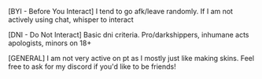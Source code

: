 [BYI - Before You Interact] I tend to go afk/leave randomly. If I am not actively using chat, whisper to interact

[DNI - Do Not Interact]
Basic dni criteria. Pro/darkshippers, inhumane acts apologists, minors on 18+

[GENERAL] 
I am not very active on pt as I mostly just like making skins. Feel free to ask for my discord if you'd like to be friends!
